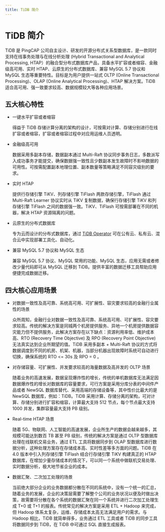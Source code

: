 ```yaml
---
title: TiDB 简介
---
```


# TiDB 简介

TiDB 是 PingCAP 公司自主设计、研发的开源分布式关系型数据库，是一款同时支持在线事务处理与在线分析处理 (Hybrid Transactional and Analytical Processing, HTAP）的融合型分布式数据库产品，具备水平扩容或者缩容、金融级高可用、实时 HTAP、云原生的分布式数据库、兼容 MySQL 5.7 协议和 MySQL 生态等重要特性。目标是为用户提供一站式 OLTP (Online Transactional Processing)、OLAP (Online Analytical Processing)、HTAP 解决方案。TiDB 适合高可用、强一致要求较高、数据规模较大等各种应用场景。

## 五大核心特性

- 一键水平扩容或者缩容

    得益于 TiDB 存储计算分离的架构的设计，可按需对计算、存储分别进行在线扩容或者缩容，扩容或者缩容过程中对应用运维人员透明。
  
 - 金融级高可用

    数据采用多副本存储，数据副本通过 Multi-Raft 协议同步事务日志，多数派写入成功事务才能提交，确保数据强一致性且少数副本发生故障时不影响数据的可用性。可按需配置副本地理位置、副本数量等策略满足不同容灾级别的要求。
    
- 实时 HTAP

    提供行存储引擎 TiKV、列存储引擎 TiFlash 两款存储引擎，TiFlash 通过 Multi-Raft Learner 协议实时从 TiKV 复制数据，确保行存储引擎 TiKV 和列存储引擎 TiFlash 之间的数据强一致。TiKV、TiFlash 可按需部署在不同的机器，解决 HTAP 资源隔离的问题。  

- 云原生的分布式数据库

    专为云而设计的分布式数据库，通过 [TiDB Operator](https://docs.pingcap.com/zh/tidb-in-kubernetes/v1.1/tidb-operator-overview) 可在公有云、私有云、混合云中实现部署工具化、自动化。

- 兼容 MySQL 5.7 协议和 MySQL 生态

    兼容 MySQL 5.7 协议、MySQL 常用的功能、MySQL 生态，应用无需或者修改少量代码即可从 MySQL 迁移到 TiDB。提供丰富的数据迁移工具帮助应用便捷完成数据迁移。

## 四大核心应用场景

- 对数据一致性及高可靠、系统高可用、可扩展性、容灾要求较高的金融行业属性的场景

    众所周知，金融行业对数据一致性及高可靠、系统高可用、可扩展性、容灾要求较高。传统的解决方案是同城两个机房提供服务、异地一个机房提供数据容灾能力但不提供服务，此解决方案存在以下缺点：资源利用率低、维护成本高、RTO (Recovery Time Objective) 及 RPO (Recovery Point Objective) 无法真实达到企业所期望的值。TiDB 采用多副本 + Multi-Raft 协议的方式将数据调度到不同的机房、机架、机器，当部分机器出现故障时系统可自动进行切换，确保系统的 RTO <= 30s 及 RPO = 0 。

- 对存储容量、可扩展性、并发要求较高的海量数据及高并发的 OLTP 场景

    随着业务的高速发展，数据呈现爆炸性的增长，传统的单机数据库无法满足因数据爆炸性的增长对数据库的容量要求，可行方案是采用分库分表的中间件产品或者 NewSQL 数据库替代、采用高端的存储设备等，其中性价比最大的是 NewSQL 数据库，例如：TiDB。TiDB 采用计算、存储分离的架构，可对计算、存储分别进行扩容和缩容，计算最大支持 512 节点，每个节点最大支持 1000 并发，集群容量最大支持 PB 级别。

- Real-time HTAP 场景

    随着 5G、物联网、人工智能的高速发展，企业所生产的数据会越来越多，其规模可能达到数百 TB 甚至 PB 级别，传统的解决方案是通过 OLTP 型数据库处理在线联机交易业务，通过 ETL 工具将数据同步到 OLAP 型数据库进行数据分析，这种处理方案存在存储成本高、实时性差等多方面的问题。TiDB 在 4.0 版本中引入列存储引擎 TiFlash 结合行存储引擎 TiKV 构建真正的 HTAP 数据库，在增加少量存储成本的情况下，可以同一个系统中做联机交易处理、实时数据分析，极大地节省企业的成本。

- 数据汇聚、二次加工处理的场景

    当前绝大部分企业的业务数据都分散在不同的系统中，没有一个统一的汇总，随着业务的发展，企业的决策层需要了解整个公司的业务状况以便及时做出决策，故需要将分散在各个系统的数据汇聚在同一个系统并进行二次加工处理生成 T+0 或 T+1 的报表。传统常见的解决方案是采用 ETL + Hadoop 来完成，但 Hadoop 体系太复杂，运维、存储成本太高无法满足用户的需求。与 Hadoop 相比，TiDB 就简单得多，业务通过 ETL 工具或者 TiDB 的同步工具将数据同步到 TiDB，在 TiDB 中可通过 SQL 直接生成报表。
